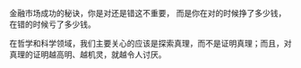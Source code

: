 
金融市场成功的秘诀，你是对还是错这不重要， 而是你在对的时候挣了多少钱，在错的时候亏了多少钱。

在哲学和科学领域，我们主要关心的应该是探索真理，而不是证明真理；而且，对真理的证明越高明、越机灵，就越令人讨厌。